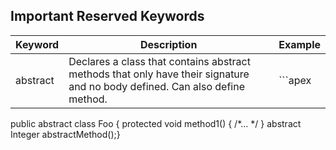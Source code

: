 ## Important Reserved Keywords
| Keyword | Description | Example |
|------|-----|---|
|abstract| Declares a class that contains abstract methods that only have their signature and no body defined.  Can also define method. | ```apex 
public abstract class Foo { protected void method1() { /*... */ } abstract Integer abstractMethod();}
``` |
